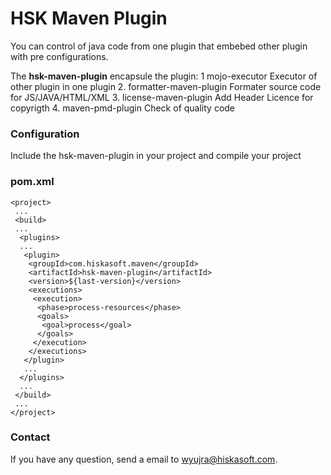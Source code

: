 # HSK Maven Plugin

You can control of java code from one plugin that embebed other plugin with pre configurations.

The **hsk-maven-plugin** encapsule the plugin:
 1 mojo-executor
   Executor of other plugin in one plugin
 2. formatter-maven-plugin
   Formater source code for JS/JAVA/HTML/XML
 3. license-maven-plugin
   Add Header Licence for copyrigth 
 4. maven-pmd-plugin
   Check of quality code

### Configuration

Include the hsk-maven-plugin in your project and compile your project 
### pom.xml
```
<project>
 ...
 <build>
 ...
  <plugins>
  ...
   <plugin>
    <groupId>com.hiskasoft.maven</groupId>
    <artifactId>hsk-maven-plugin</artifactId>
    <version>${last-version}</version>
    <executions>
     <execution>
      <phase>process-resources</phase>
      <goals>
       <goal>process</goal>       
      </goals>
     </execution>
    </executions>
   </plugin>
   ...
  </plugins>
  ...
 </build>
 ...
</project>
```
### Contact

If you have any question, send a email to wyujra@hiskasoft.com.
